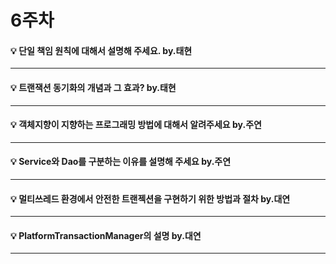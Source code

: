 # 6주차  

#### :bulb: 단일 책임 원칙에 대해서 설명해 주세요. by.태현

--------

#### :bulb: 트랜잭션 동기화의 개념과 그 효과? by.태현

--------

#### :bulb: 객체지향이 지향하는 프로그래밍 방법에 대해서 알려주세요 by.주연

--------

#### :bulb: Service와 Dao를 구분하는 이유를 설명해 주세요 by.주연

--------

#### :bulb: 멀티쓰레드 환경에서 안전한 트랜젝션을 구현하기 위한 방법과 절차 by.대연

--------

#### :bulb: PlatformTransactionManager의 설명 by.대연

--------
